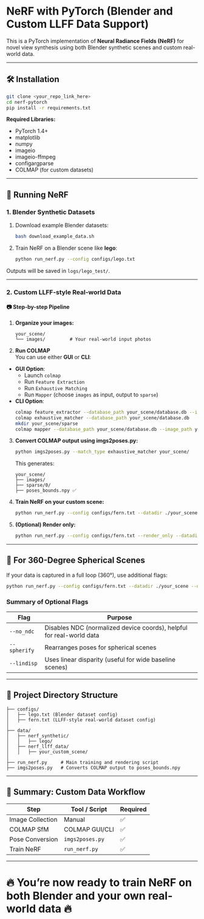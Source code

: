 # NeRF with PyTorch (Blender and Custom LLFF Data Support)

This is a PyTorch implementation of **Neural Radiance Fields (NeRF)** for novel view synthesis using both Blender synthetic scenes and custom real-world data.

---

## 🛠️ Installation

```bash
git clone <your_repo_link_here>
cd nerf-pytorch
pip install -r requirements.txt
```

**Required Libraries:**
- PyTorch 1.4+
- matplotlib
- numpy
- imageio
- imageio-ffmpeg
- configargparse
- COLMAP (for custom datasets)

---

## 🚀 Running NeRF

### 1. Blender Synthetic Datasets

1. Download example Blender datasets:
   ```bash
   bash download_example_data.sh
   ```

2. Train NeRF on a Blender scene like **lego**:
   ```bash
   python run_nerf.py --config configs/lego.txt
   ```

Outputs will be saved in `logs/lego_test/`.

---

### 2. Custom LLFF-style Real-world Data

#### 📷 Step-by-step Pipeline

1. **Organize your images:**
   ```
   your_scene/
   └── images/         # Your real-world input photos
   ```

2. **Run COLMAP**  
You can use either **GUI** or **CLI**:
- **GUI Option**:
  - Launch `colmap`
  - Run `Feature Extraction`
  - Run `Exhaustive Matching`
  - Run `Mapper` (choose `images` as input, output to `sparse`)
- **CLI Option**:
   ```bash
   colmap feature_extractor --database_path your_scene/database.db --image_path your_scene/images
   colmap exhaustive_matcher --database_path your_scene/database.db
   mkdir your_scene/sparse
   colmap mapper --database_path your_scene/database.db --image_path your_scene/images --output_path your_scene/sparse
   ```

3. **Convert COLMAP output using imgs2poses.py:**
   ```bash
   python imgs2poses.py --match_type exhaustive_matcher your_scene/
   ```

   This generates:
   ```
   your_scene/
   ├── images/
   ├── sparse/0/
   ├── poses_bounds.npy ✅
   ```

4. **Train NeRF on your custom scene:**
   ```bash
   python run_nerf.py --config configs/fern.txt --datadir ./your_scene --dataset_type llff
   ```

5. **(Optional) Render only:**
   ```bash
   python run_nerf.py --config configs/fern.txt --render_only --datadir ./your_scene --dataset_type llff
   ```

---

## 🔄 For 360-Degree Spherical Scenes

If your data is captured in a full loop (360°), use additional flags:

```bash
python run_nerf.py --config configs/fern.txt --datadir ./your_scene --dataset_type llff --no_ndc --spherify --lindisp
```

### Summary of Optional Flags

| Flag         | Purpose                                                                 |
|--------------|-------------------------------------------------------------------------|
| `--no_ndc`   | Disables NDC (normalized device coords), helpful for real-world data    |
| `--spherify` | Rearranges poses for spherical scenes                                   |
| `--lindisp`  | Uses linear disparity (useful for wide baseline scenes)                 |

---

## 📂 Project Directory Structure

```
├── configs/
│   ├── lego.txt (Blender dataset config)
│   ├── fern.txt (LLFF-style real-world dataset config)
│
├── data/
│   ├── nerf_synthetic/
│   │   ├── lego/
│   ├── nerf_llff_data/
│   │   ├── your_custom_scene/
│
├── run_nerf.py     # Main training and rendering script
├── imgs2poses.py   # Converts COLMAP output to poses_bounds.npy
```

---

## 🧭 Summary: Custom Data Workflow

| Step | Tool / Script          | Required |
|------|------------------------|----------|
| Image Collection | Manual                  | ✅ |
| COLMAP SfM       | COLMAP GUI/CLI          | ✅ |
| Pose Conversion  | `imgs2poses.py`         | ✅ |
| Train NeRF       | `run_nerf.py`           | ✅ |

---

# 🔥 You’re now ready to train NeRF on both Blender and your own real-world data 🔥
